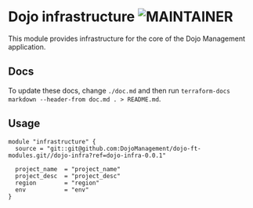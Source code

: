 # Dojo infrastructure ![MAINTAINER](https://img.shields.io/badge/maintainer-dlpco-blue)

This module provides infrastructure for the core of the Dojo Management application.

## Docs

To update these docs, change `./doc.md` and then run `terraform-docs markdown --header-from doc.md . > README.md`.

## Usage

``` hcl
module "infrastructure" {
  source = "git::git@github.com:DojoManagement/dojo-ft-modules.git//dojo-infra?ref=dojo-infra-0.0.1"

  project_name  = "project_name"
  project_desc  = "project_desc"
  region        = "region"
  env           = "env"
}
```